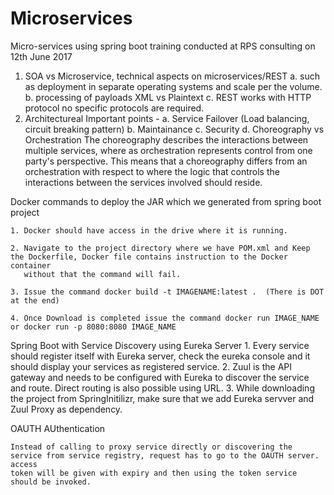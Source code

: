 # Microservices
Micro-services using spring boot training conducted at RPS consulting on 12th June 2017

1. SOA vs Microservice, technical aspects on microservices/REST
    a. such as deployment in separate operating systems and scale per the volume.
    b. processing of payloads XML vs Plaintext
    c. REST works with HTTP protocol no specific protocols are required.
2. Architectureal Important points - 
    a. Service Failover (Load balancing, circuit breaking pattern)
    b. Maintainance
    c. Security
    d. Choreography vs Orchestration
    	The choreography describes the interactions between multiple services, where as orchestration represents control from one party's perspective.
	This means that a choreography differs from an orchestration with respect to where the logic that controls the interactions between the services
	involved should reside.

Docker commands to deploy the JAR which we generated from spring boot project 

	1. Docker should have access in the drive where it is running.

	2. Navigate to the project directory where we have POM.xml and Keep the Dockerfile, Docker file contains instruction to the Docker container
	   without that the command will fail.

	3. Issue the command docker build -t IMAGENAME:latest .  (There is DOT at the end)

	4. Once Download is completed issue the command docker run IMAGE_NAME or docker run -p 8080:8080 IMAGE_NAME

Spring Boot with Service Discovery using Eureka Server
	1. Every service should register itself with Eureka server, check the eureka console and it should display your services as registered service.
	2. Zuul is the API gateway and needs to be configured with Eureka to discover the service and route. Direct routing is also possible using URL.
	3. While downloading the project from SpringInitilizr, make sure that we add Eureka servver and Zuul Proxy as dependency.


OAUTH AUthentication

	Instead of calling to proxy service directly or discovering the service from service registry, request has to go to the OAUTH server. access 
	token will be given with expiry and then using the token service should be invoked. 

